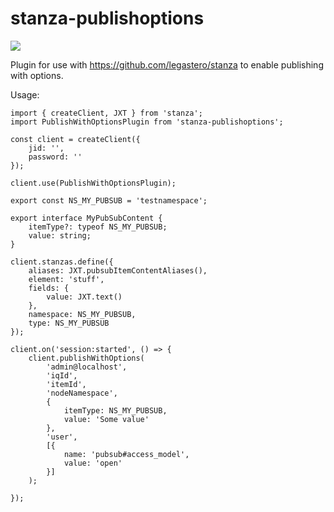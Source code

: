 # stanza-publishoptions
 <img src="https://img.shields.io/npm/v/stanza-publishoptions?style=plastic" />


Plugin for use with https://github.com/legastero/stanza to enable publishing with options.

Usage:

```
import { createClient, JXT } from 'stanza';
import PublishWithOptionsPlugin from 'stanza-publishoptions';

const client = createClient({
    jid: '',
    password: ''
});

client.use(PublishWithOptionsPlugin);

export const NS_MY_PUBSUB = 'testnamespace';

export interface MyPubSubContent {
    itemType?: typeof NS_MY_PUBSUB;
    value: string;
}

client.stanzas.define({
    aliases: JXT.pubsubItemContentAliases(),
    element: 'stuff',
    fields: {
        value: JXT.text()
    },
    namespace: NS_MY_PUBSUB,
    type: NS_MY_PUBSUB
});
 
client.on('session:started', () => {
    client.publishWithOptions(
        'admin@localhost',
        'iqId',
        'itemId',
        'nodeNamespace',
        {
            itemType: NS_MY_PUBSUB,
            value: 'Some value'
        },
        'user',
        [{
            name: 'pubsub#access_model',
            value: 'open'
        }]
    );

});
```
